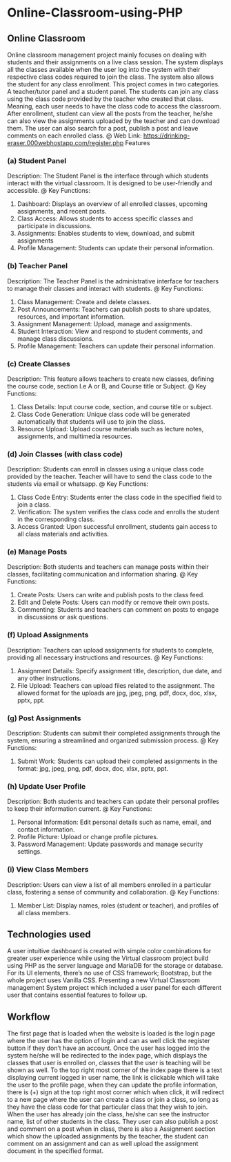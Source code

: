 # Online-Classroom-using-PHP

## Online Classroom
Online classroom management project mainly focuses on dealing with students and their assignments on a live class session. The system displays all the classes available when the user log into the system with their respective class codes required to join the class. The system also allows the student for any class enrollment. This project comes in two categories. A teacher/tutor panel and a student panel. The students can join any class using the class code provided by the teacher who created that class. Meaning, each user needs to have the class code to access the classroom. After enrollment, student can view all the posts from the teacher, he/she can also view the assignments uploaded by the teacher and can download them. The user can also search for a post, publish a post and leave comments on each enrolled class.
@ Web Link: https://drinking-eraser.000webhostapp.com/register.php
               Features
### (a) Student Panel
Description: The Student Panel is the interface through which students interact with the virtual classroom. It is designed to be user-friendly and accessible.
@ Key Functions:
  1. Dashboard: Displays an overview of all enrolled classes, upcoming assignments, and recent posts.
  2. Class Access: Allows students to access specific classes and participate in discussions.
  3. Assignments: Enables students to view, download, and submit assignments
  4. Profile Management: Students can update their personal information.

### (b) Teacher Panel
Description: The Teacher Panel is the administrative interface for teachers to manage their classes and interact with students.
@ Key Functions:
  1. Class Management: Create and delete classes.
  2. Post Announcements: Teachers can publish posts to share updates, resources, and important information.
  3. Assignment Management: Upload, manage and assignments.
  4. Student Interaction: View and respond to student comments, and manage class discussions.
  5. Profile Management: Teachers can update their personal information.

### (c) Create Classes
Description: This feature allows teachers to create new classes, defining the course code, section I.e A or B, and Course title or Subject.
@ Key Functions:
  1. Class Details: Input course code, section,  and course title or subject.
  2. Class Code Generation: Unique class code will be generated automatically  that students will use to join the class.
  3. Resource Upload: Upload course materials such as lecture notes, assignments, and multimedia resources.
   
### (d) Join Classes (with class code)
Description: Students can enroll in classes using a unique class code provided by the teacher. Teacher will have to send the class code to the students via email or whatsapp.
@ Key Functions:
  1. Class Code Entry: Students enter the class code in the specified field to join a class.
  2. Verification: The system verifies the class code and enrolls the student in the corresponding class.
  3. Access Granted: Upon successful enrollment, students gain access to all class materials and activities.

### (e) Manage Posts
Description: Both students and teachers can manage posts within their classes, facilitating communication and information sharing.
@ Key Functions:
  1. Create Posts: Users can write and publish posts to the class feed.
  2. Edit and Delete Posts: Users can modify or remove their own posts.
  3. Commenting: Students and teachers can comment on posts to engage in discussions or ask questions.
  
### (f) Upload Assignments
Description: Teachers can upload assignments for students to complete, providing all necessary instructions and resources.
@ Key Functions:
  1. Assignment Details: Specify assignment title, description, due date, and any other instructions.
  2. File Upload: Teachers can upload files related to the assignment. The allowed format for the uploads are jpg, jpeg, png, pdf, docx, doc, xlsx, pptx, ppt.
    
### (g) Post Assignments
Description: Students can submit their completed assignments through the system, ensuring a streamlined and organized submission process.
@ Key Functions:
  1. Submit Work: Students can upload their completed assignments in the format:  jpg, jpeg, png, pdf, docx, doc, xlsx, pptx, ppt.
  
### (h) Update User Profile
Description: Both students and teachers can update their personal profiles to keep their information current.
@ Key Functions:
  1. Personal Information: Edit personal details such as name, email, and contact information.
  2. Profile Picture: Upload or change profile pictures.
  3.  Password Management: Update passwords and manage security settings.
    
### (i) View Class Members
Description: Users can view a list of all members enrolled in a particular class, fostering a sense of community and collaboration.
@ Key Functions:
  1. Member List: Display names, roles (student or teacher), and profiles of all class members.

  ## Technologies used
A user intuitive dashboard is created with simple color combinations for greater user experience while using the Virtual classroom project build using PHP as the server language and MariaDB for the storage or database. For its UI elements, there’s no use of CSS framework; Bootstrap, but the whole project uses Vanilla CSS. Presenting a new Virtual Classroom management System project which included a user panel for each different user that contains essential features to follow up.

  ## Workflow
The first page that is loaded when the website is loaded is the login page where the user has the option of login and can as well click the register button if they don’t have an account. Once the user has logged into the system he/she will be redirected to the index page, which displays the classes that user is enrolled on, classes that the user is teaching will be shown as well. To the top right most corner of the index page there is a text displaying current logged in user name, the link is clickable which will take the user to the profile page, when they can update the profile information, there is (+) sign at the top right most corner which when click, it will redirect to a new page where the user can create a class or join a class, so long as they have the class code for that particular class that they wish to join.
When the user has already join the class, he/she can see the instructor name, list of other students in the class. They user can also publish a post and comment on a post when in class, there is also a Assignment section which show the uploaded assignments by the teacher, the student can comment on an assignment and can as well upload the assignment document in the specified format.
